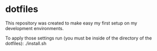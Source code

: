# dotfiles

This repository was created to make easy my first setup on my development environments.

To apply those settings run (you must be inside of the directory of the dotfiles): 
  ./install.sh

